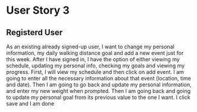  <h1> User Story 3</h1>
 <h2> Registerd User </h2>
 <p>As an existing already signed-up user, I want to change my personal information, my daily walking distance goal and add a new event just for this week. After I have signed in, I have the option of either viewing my schedule, updating my personal info, checking my goals and viewing my progress. First, I will view my schedule and then click on add event. I am going to enter all the necessary information about that event (location, time and date). Then I am going to go back and update my personal information, and enter my new weight when prompted. Then I am going back and going to update my personal goal from its previous value to the one I want. I click save and I am done</p>
